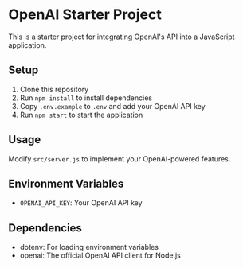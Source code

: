 # OpenAI Starter Project

This is a starter project for integrating OpenAI's API into a JavaScript application.

## Setup

1. Clone this repository
2. Run `npm install` to install dependencies
3. Copy `.env.example` to `.env` and add your OpenAI API key
4. Run `npm start` to start the application

## Usage

Modify `src/server.js` to implement your OpenAI-powered features.

## Environment Variables

- `OPENAI_API_KEY`: Your OpenAI API key

## Dependencies

- dotenv: For loading environment variables
- openai: The official OpenAI API client for Node.js